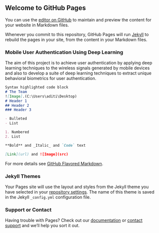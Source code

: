 ## Welcome to GitHub Pages

You can use the [editor on GitHub](https://github.com/aditisatish/winlab-mobile_user/edit/gh-pages/index.md) to maintain and preview the content for your website in Markdown files.

Whenever you commit to this repository, GitHub Pages will run [Jekyll](https://jekyllrb.com/) to rebuild the pages in your site, from the content in your Markdown files.

### Mobile User Authentication Using Deep Learning
The aim of this project is to achieve user authentication by applying deep learning techniques to the wireless signals generated by mobile devices and also to develop a suite of deep learning techniques to extract unique behavioral biometrics for user authentication.


```markdown
Syntax highlighted code block
# The Team
![Image].(C:\Users\aditi\Desktop)
# Header 1
## Header 2
### Header 3

- Bulleted
- List

1. Numbered
2. List

**Bold** and _Italic_ and `Code` text

[Link](url) and ![Image](src)
```

For more details see [GitHub Flavored Markdown](https://guides.github.com/features/mastering-markdown/).

### Jekyll Themes

Your Pages site will use the layout and styles from the Jekyll theme you have selected in your [repository settings](https://github.com/aditisatish/winlab-mobile_user/settings/pages). The name of this theme is saved in the Jekyll `_config.yml` configuration file.

### Support or Contact

Having trouble with Pages? Check out our [documentation](https://docs.github.com/categories/github-pages-basics/) or [contact support](https://support.github.com/contact) and we’ll help you sort it out.
